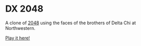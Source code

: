 # DX 2048

A clone of [2048](http://gabrielecirulli.github.io/2048/) using the faces of the brothers of Delta Chi at Northwestern.

[Play it here!](http://seangransee.com/NUDX-2048/)